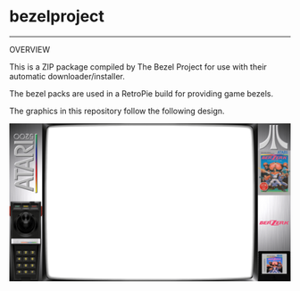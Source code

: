 # bezelproject

-------
OVERVIEW

This is a ZIP package compiled by The Bezel Project for use with their automatic downloader/installer.

The bezel packs are used in a RetroPie build for providing game bezels.

The graphics in this repository follow the following design.

![Sample bezel](https://github.com/thebezelproject/bezelprojectSA-Atari5200/blob/master/retroarch/overlay/GameBezels/Atari5200/BerZerk%20(USA).png?raw=true)
